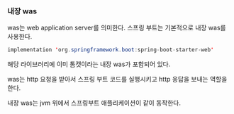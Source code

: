 ### 내장 was

was는 web application server를 의미한다. 스프링 부트는 기본적으로 내장 was를 사용한다.

```java
implementation 'org.springframework.boot:spring-boot-starter-web'
```

해당 라이브러리에 이미 톰캣이라는 내장 was가 포함되어 있다.

was는 http 요청을 받아서 스프링 부트 코드를 실행시키고 http 응답을 보내는 역할을 한다.

내장 was는 jvm 위에서 스프링부트 애플리케이션이 같이 동작한다.
